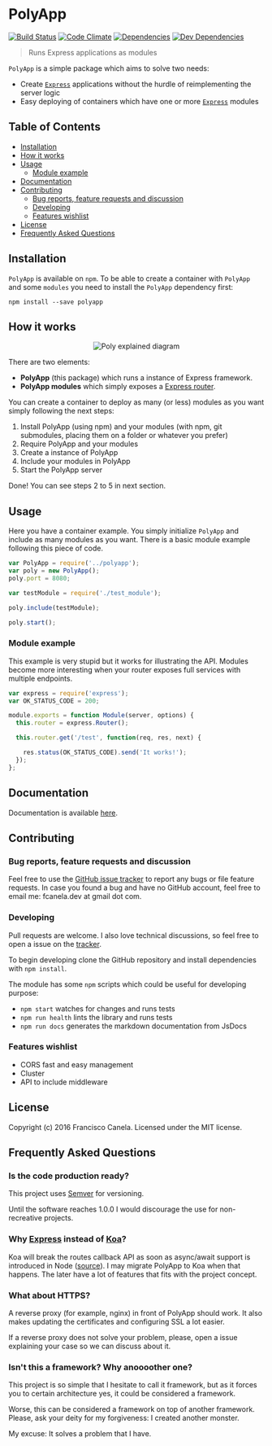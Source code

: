 # PolyApp

[![Build Status][ci-image]][ci-url]
[![Code Climate][cq-image]][cq-url]
[![Dependencies][deps-image]][deps-url]
[![Dev Dependencies][dev-deps-image]][dev-deps-url]

> Runs Express applications as modules

`PolyApp` is a simple package which aims to solve two needs:

* Create [`Express`](http://expressjs.com/) applications without the hurdle of reimplementing the server logic
* Easy deploying of containers which have one or more [`Express`](http://expressjs.com/) modules

## Table of Contents

* [Installation](#installation)
* [How it works](#how-it-works)
* [Usage](#usage)
    * [Module example](#module-example)
* [Documentation](#docs)
* [Contributing](#contributing)
    * [Bug reports, feature requests and discussion](#contributing)
    * [Developing](#contributing)
    * [Features wishlist](#wishlist)
* [License](#license)
* [Frequently Asked Questions](#faq)

## <a name="installation"></a> Installation

`PolyApp` is available on `npm`. To be able to create a container with `PolyApp` and some `modules` you need to install the `PolyApp` dependency first:

    npm install --save polyapp

## <a name="how-it-works"></a> How it works

<p align="center">
    <img src="https://dl.dropboxusercontent.com/u/44078494/projects/polyapp/github/poly.svg" alt="Poly explained diagram"/>
</p>

There are two elements:

* **PolyApp** (this package) which runs a instance of Express framework.
* **PolyApp modules** which simply exposes a [Express router](http://expressjs.com/en/4x/api.html#router).

You can create a container to deploy as many (or less) modules as you want simply following the next steps:

1. Install PolyApp (using npm) and your modules (with npm, git submodules, placing them on a folder or whatever you prefer)
2. Require PolyApp and your modules
3. Create a instance of PolyApp
4. Include your modules in PolyApp
5. Start the PolyApp server

Done! You can see steps 2 to 5 in next section.


## <a name="usage"></a> Usage

Here you have a container example. You simply initialize `PolyApp` and include as many modules as you want. There is a basic module example following this piece of code.

```js
var PolyApp = require('../polyapp');
var poly = new PolyApp();
poly.port = 8080;

var testModule = require('./test_module');

poly.include(testModule);

poly.start();
```

### <a name="module-example"></a> Module example

This example is very stupid but it works for illustrating the API. Modules become more interesting when your router exposes full services with multiple endpoints.

```js
var express = require('express');
var OK_STATUS_CODE = 200;

module.exports = function Module(server, options) {
  this.router = express.Router();

  this.router.get('/test', function(req, res, next) {

    res.status(OK_STATUS_CODE).send('It works!');
  });
};
```

## <a name="docs"></a> Documentation

Documentation is available [here](doc/api.md).

## <a name="contributing"></a> Contributing

### <a name="bugs"></a> Bug reports, feature requests and discussion

Feel free to use the [GitHub issue tracker](https://github.com/fcanela/polyapp/issues) to report any bugs or file feature requests. In case you found a bug and have no GitHub account, feel free to email me: fcanela.dev at gmail dot com.

### <a name="developing"></a> Developing

Pull requests are welcome. I also love technical discussions, so feel free to open a issue on the [tracker](https://github.com/fcanela/polyapp/issues).

To begin developing clone the GitHub repository and install dependencies with `npm install`.

The module has some `npm` scripts which could be useful for developing purpose:

* `npm start` watches for changes and runs tests
* `npm run health` lints the library and runs tests
* `npm run docs` generates the markdown documentation from JsDocs

### <a name="wishlist"></a> Features wishlist

* CORS fast and easy management
* Cluster
* API to include middleware

## <a name="license"></a> License

Copyright (c) 2016 Francisco Canela. Licensed under the MIT license.

## <a name="faq"></a> Frequently Asked Questions

### Is the code production ready?

This project uses [Semver](http://semver.org/) for versioning.

Until the software reaches 1.0.0 I would discourage the use for non-recreative projects.

### Why [Express](http://expressjs.com/) instead of [Koa](http://koajs.com/)?

Koa will break the routes callback API as soon as async/await support is introduced in Node ([source](https://github.com/koajs/koa#v2-alpha)). I may migrate PolyApp to Koa when that happens. The later have a lot of features that fits with the project concept.

### What about HTTPS?

A reverse proxy (for example, nginx) in front of PolyApp should work. It also makes updating the certificates and configuring SSL a lot easier.

If a reverse proxy does not solve your problem, please, open a issue explaining your case so we can discuss about it.

### Isn't this a framework? Why anoooother one?

This project is so simple that I hesitate to call it framework, but as it forces you to certain architecture yes, it could be considered a framework.

Worse, this can be considered a framework on top of another framework. Please, ask your deity for my forgiveness: I created another monster.

My excuse: It solves a problem that I have.

[ci-image]: https://travis-ci.org/fcanela/polyapp.svg?branch=master
[ci-url]: https://travis-ci.org/fcanela/polyapp
[cq-image]: https://codeclimate.com/github/fcanela/polyapp/badges/gpa.svg
[cq-url]: https://codeclimate.com/github/fcanela/polyapp
[deps-image]: https://david-dm.org/fcanela/polyapp.svg
[deps-url]: https://david-dm.org/fcanela/polyapp
[dev-deps-image]: https://david-dm.org/fcanela/polyapp/dev-status.svg
[dev-deps-url]: https://david-dm.org/fcanela/polyapp#info=devDependencies
